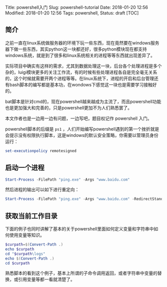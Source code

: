 Title: powershell入门
Slug: powershell-tutorial
Date: 2018-01-20 12:56
Modified: 2018-01-20 12:56
Tags: powershell,
Status: draft
[TOC]

## 简介

之前一直在linux系统做服务器的环境下玩一些东西，现在竟然要在windows服务器下做一些东西，其实python这一块都还好，很多python模块现在都支持windows系统，就是到了很多和linux系统相关的进程等等东西就出现差异了。

实际项目中确实有这样的需求，尤其到数据处理这一块，后台各个处理进程是多个杂的，luigi模块更多的关注工作流，有的时候有些处理进程各自是完全毫无关系的，这个时候就需要开两个进程等等。在linux系统下，进程的开启和后台管理还有bash脚本的编写都是基本功，在wondows下感觉这一块也是需要学习接触好的。

bat脚本是针对cmd的，现在powershell越来越成为主流了，而且powershell功能也是更加强大和完善的，只是powershell更加不为人们熟悉罢了。

本文作者也是一边用一边有问题，一边写吧，题目权记作 powershell 入门。

powershell脚本的后缀是 `ps1` ，人们开始编写powershell遇到的第一个挫折就是会提示没有权限执行脚本，这是windows的默认安全策略，你需要以管理员身份运行：

```powershell
set-executionpolicy remotesigned
```

## 启动一个进程

```powershell
Start-Process -FilePath "ping.exe" -Args "www.baidu.com"
```

然后进程的输出可以如下进行重定向：

```powershell
Start-Process -FilePath "ping.exe" -Args "www.baidu.com" -RedirectStandardOutput '.\console.out' -RedirectStandardError '.\console.err'
```

## 获取当前工作目录

下面的例子也同时讲解了基本的关于powershell里面如何定义变量和字符串中如何使用变量等知识。

```powershell
$curpath=$(Convert-Path .)
echo $curpath
cd "$curpath\logs"
echo $(Convert-Path .)
cd $curpath
```

熟悉脚本的看到这个例子，基本上所谓的子命令调用返回，或者字符串中变量的替换，或引用变量等都一看就清楚了。



